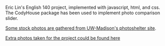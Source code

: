 Eric Lin's English 140 project, implemented with javascript, html, and css. The CodyHouse package has been used to implement photo comparison slider.  

[Some stock photos are gathered from UW-Madison's photoshelter site](https://uwmadison-photos.photoshelter.com/index).   

[Extra photos taken for the project could be found here](https://drive.google.com/drive/folders/1CfJLTDEoVJNfiT-em9qg1hKFRlwaaCXJ?usp=sharing)
